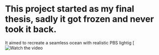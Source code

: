 # This project started as my final thesis, sadly it got frozen and never took it back.
It aimed to recreate a seamless ocean with realistic PBS lightig
[![Watch the video](https://twitter.com/r_loreto_r/status/1141497241477296128?s=20)
